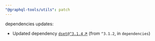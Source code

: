 ```yaml
---
"@graphql-tools/utils": patch
---
```

dependencies updates:
  - Updated dependency [`dset@^3.1.4` ↗︎](https://www.npmjs.com/package/dset/v/3.1.4) (from `^3.1.2`, in `dependencies`)
